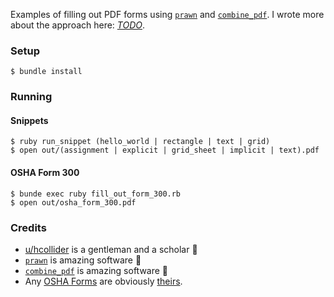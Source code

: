 Examples of filling out PDF forms using [`prawn`](https://github.com/prawnpdf/prawn) and [`combine_pdf`](https://github.com/boazsegev/combine_pd). I wrote more about the approach here: _[TODO]()_.

### Setup

```
$ bundle install
```

### Running

#### Snippets

```
$ ruby run_snippet (hello_world | rectangle | text | grid)
$ open out/(assignment | explicit | grid_sheet | implicit | text).pdf
```

#### OSHA Form 300

```
$ bunde exec ruby fill_out_form_300.rb
$ open out/osha_form_300.pdf
```

### Credits

- [u/hcollider](https://www.reddit.com/r/rails/comments/8ohntl/generating_pdf_form_with_prawn/e03k552/) is a gentleman and a scholar 🎩
- [`prawn`](https://github.com/prawnpdf/prawn) is amazing software 🎉
- [`combine_pdf`](https://github.com/boazsegev/combine_pd) is amazing software 🎊
- Any [OSHA Forms](https://www.osha.gov/recordkeeping/new-osha300form1-1-04-FormsOnly.pdf) are obviously [theirs](https://www.osha.gov/).
